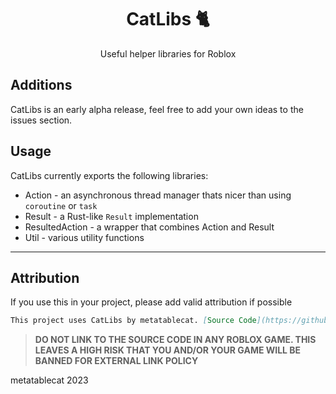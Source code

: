 <div align=center>
<h1>CatLibs 🐈</h1>
<p>Useful helper libraries for Roblox</p>
</div>

## Additions

CatLibs is an early alpha release, feel free to add your own ideas to the issues section.

## Usage
CatLibs currently exports the following libraries:
* Action - an asynchronous thread manager thats nicer than using `coroutine` or `task`
* Result - a Rust-like `Result` implementation
* ResultedAction - a wrapper that combines Action and Result
* Util - various utility functions

---

## Attribution

If you use this in your project, please add valid attribution if possible

```md
This project uses CatLibs by metatablecat. [Source Code](https://github.com/tfilteredc/catlibs)
```

> **DO NOT LINK TO THE SOURCE CODE IN ANY ROBLOX GAME. THIS LEAVES A HIGH RISK THAT YOU AND/OR YOUR GAME WILL BE BANNED FOR EXTERNAL LINK POLICY**

metatablecat 2023
